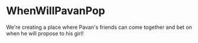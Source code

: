 WhenWillPavanPop
================

We're creating a place where Pavan's friends can come together and bet on when he will propose to his girl!
